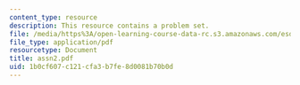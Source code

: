 ```yaml
---
content_type: resource
description: This resource contains a problem set.
file: /media/https%3A/open-learning-course-data-rc.s3.amazonaws.com/esd-260j-logistics-systems-fall-2006/1b0cf607c121cfa3b7fe8d0081b70b0d_assn2.pdf
file_type: application/pdf
resourcetype: Document
title: assn2.pdf
uid: 1b0cf607-c121-cfa3-b7fe-8d0081b70b0d
---
```

